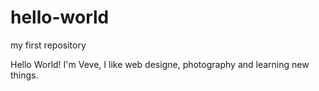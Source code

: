 # hello-world
my first repository

Hello World!
I'm Veve, I like web designe, photography and learning new things.
